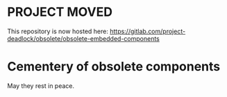 # PROJECT MOVED

This repository is now hosted here: https://gitlab.com/project-deadlock/obsolete/obsolete-embedded-components

Cementery of obsolete components
================================

May they rest in peace.
